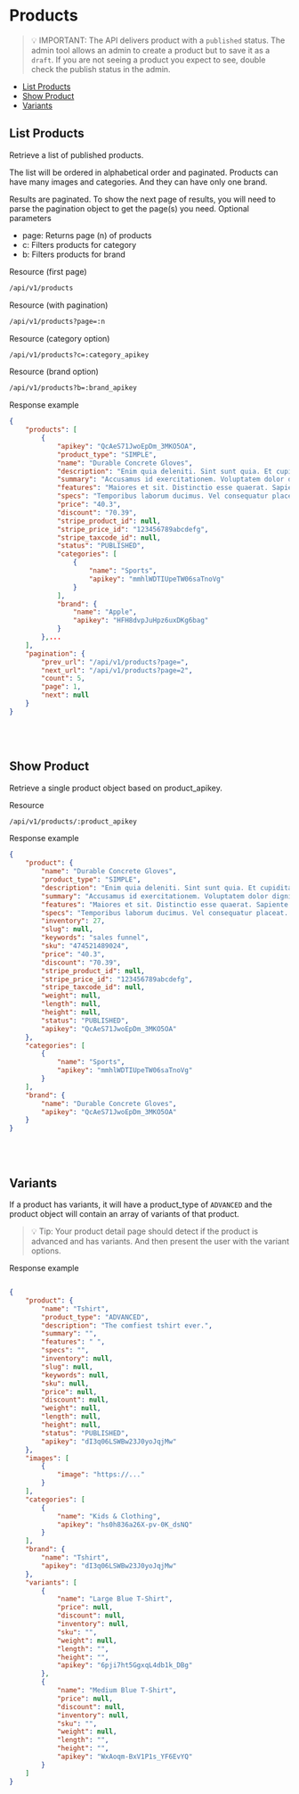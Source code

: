 # Products

> :bulb: IMPORTANT: The API delivers product with a ```published``` status. The admin tool allows an admin to create a product but to save it as a ```draft```. If you are not seeing a product you expect to see, double check the publish status in the admin.

- [List Products](#list-products)
- [Show Product](#show-product)
- [Variants](#variants)


## List Products

Retrieve a list of published products.

The list will be ordered in alphabetical order and paginated. Products can have many images and categories. And they can have only one brand.

Results are paginated. To show the next page of results, you will need to parse the pagination object to get the page(s) you need.
Optional parameters

- page: Returns page (n) of products
- c: Filters products for category
- b: Filters products for brand 

Resource (first page)
```bash
/api/v1/products
```

Resource (with pagination)
```bash
/api/v1/products?page=:n
```

Resource (category option)
```bash
/api/v1/products?c=:category_apikey
```

Resource (brand option)
```bash
/api/v1/products?b=:brand_apikey
```

Response example
```json
{
    "products": [
        {
            "apikey": "QcAeS71JwoEpDm_3MKO5OA",
            "product_type": "SIMPLE",
            "name": "Durable Concrete Gloves",
            "description": "Enim quia deleniti. Sint sunt quia. Et cupiditate voluptatibus.",
            "summary": "Accusamus id exercitationem. Voluptatem dolor dignissimos. Rem saepe accusantium.",
            "features": "Maiores et sit. Distinctio esse quaerat. Sapiente et quasi.",
            "specs": "Temporibus laborum ducimus. Vel consequatur placeat. Quia doloremque et.",
            "price": "40.3",
            "discount": "70.39",
            "stripe_product_id": null,
            "stripe_price_id": "123456789abcdefg",
            "stripe_taxcode_id": null,
            "status": "PUBLISHED",
            "categories": [
                {
                    "name": "Sports",
                    "apikey": "mmhlWDTIUpeTW06saTnoVg"
                }
            ],
            "brand": {
                "name": "Apple",
                "apikey": "HFH8dvpJuHpz6uxDKg6bag"
            }
        },...
    ],
    "pagination": {
        "prev_url": "/api/v1/products?page=",
        "next_url": "/api/v1/products?page=2",
        "count": 5,
        "page": 1,
        "next": null
    }
}

```

<br><br>

## Show Product

Retrieve a single product object based on product_apikey.

Resource
```bash
/api/v1/products/:product_apikey
```

Response example
```json
{
    "product": {
        "name": "Durable Concrete Gloves",
        "product_type": "SIMPLE",
        "description": "Enim quia deleniti. Sint sunt quia. Et cupiditate voluptatibus.",
        "summary": "Accusamus id exercitationem. Voluptatem dolor dignissimos. Rem saepe accusantium.",
        "features": "Maiores et sit. Distinctio esse quaerat. Sapiente et quasi.",
        "specs": "Temporibus laborum ducimus. Vel consequatur placeat. Quia doloremque et.",
        "inventory": 27,
        "slug": null,
        "keywords": "sales funnel",
        "sku": "474521489024",
        "price": "40.3",
        "discount": "70.39",
        "stripe_product_id": null,
        "stripe_price_id": "123456789abcdefg",
        "stripe_taxcode_id": null,
        "weight": null,
        "length": null,
        "height": null,
        "status": "PUBLISHED",
        "apikey": "QcAeS71JwoEpDm_3MKO5OA"
    },
    "categories": [
        {
            "name": "Sports",
            "apikey": "mmhlWDTIUpeTW06saTnoVg"
        }
    ],
    "brand": {
        "name": "Durable Concrete Gloves",
        "apikey": "QcAeS71JwoEpDm_3MKO5OA"
    }
}
```

<br><br>

## Variants

If a product has variants, it will have a product_type of ```ADVANCED``` and the product object will contain an array of variants of that product.

> :bulb: Tip: Your product detail page should detect if the product is advanced and has variants. And then present the user with the variant options.

Response example
```json

{
    "product": {
        "name": "Tshirt",
        "product_type": "ADVANCED",
        "description": "The comfiest tshirt ever.",
        "summary": "",
        "features": " ",
        "specs": "",
        "inventory": null,
        "slug": null,
        "keywords": null,
        "sku": null,
        "price": null,
        "discount": null,
        "weight": null,
        "length": null,
        "height": null,
        "status": "PUBLISHED",
        "apikey": "dI3q06LSWBw23J0yoJqjMw"
    },
    "images": [
        {
            "image": "https://..."
        }
    ],
    "categories": [
        {
            "name": "Kids & Clothing",
            "apikey": "hs0h836a26X-pv-0K_dsNQ"
        }
    ],
    "brand": {
        "name": "Tshirt",
        "apikey": "dI3q06LSWBw23J0yoJqjMw"
    },
    "variants": [
        {
            "name": "Large Blue T-Shirt",
            "price": null,
            "discount": null,
            "inventory": null,
            "sku": "",
            "weight": null,
            "length": "",
            "height": "",
            "apikey": "6pji7ht5GgxqL4db1k_DBg"
        },
        {
            "name": "Medium Blue T-Shirt",
            "price": null,
            "discount": null,
            "inventory": null,
            "sku": "",
            "weight": null,
            "length": "",
            "height": "",
            "apikey": "WxAoqm-BxV1P1s_YF6EvYQ"
        }
    ]
}

```
